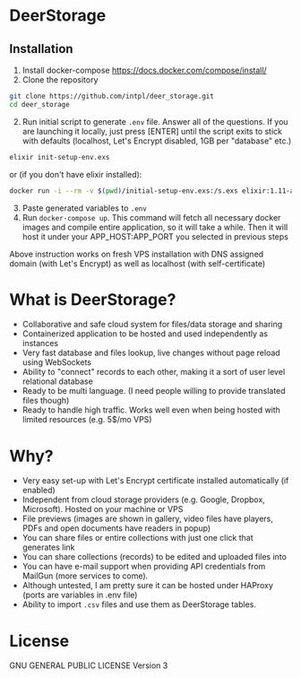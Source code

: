 # DeerStorage
## Installation
1. Install docker-compose
https://docs.docker.com/compose/install/
2. Clone the repository

``` sh
git clone https://github.com/intpl/deer_storage.git
cd deer_storage
```
2. Run initial script to generate `.env` file. Answer all of the questions. If you are launching it locally, just press [ENTER] until the script exits to stick with defaults (localhost, Let's Encrypt disabled, 1GB per "database" etc.)
``` sh
elixir init-setup-env.exs
```
or (if you don't have elixir installed):
``` sh
docker run -i --rm -v $(pwd)/initial-setup-env.exs:/s.exs elixir:1.11-alpine elixir /s.exs
```

3. Paste generated variables to `.env`
4. Run `docker-compose up`. This command will fetch all necessary docker images and compile entire application, so it will take a while. Then it will host it under your APP_HOST:APP_PORT you selected in previous steps

Above instruction works on fresh VPS installation with DNS assigned domain (with Let's Encrypt) as well as localhost (with self-certificate)

# What is DeerStorage?
- Collaborative and safe cloud system for files/data storage and sharing
- Containerized application to be hosted and used independently as instances
- Very fast database and files lookup, live changes without page reload using WebSockets
- Ability to "connect" records to each other, making it a sort of user level relational database
- Ready to be multi language. (I need people willing to provide translated files though)
- Ready to handle high traffic. Works well even when being hosted with limited resources (e.g. 5$/mo VPS)
# Why?
- Very easy set-up with Let's Encrypt certificate installed automatically (if enabled)
- Independent from cloud storage providers (e.g. Google, Dropbox, Microsoft). Hosted on your machine or VPS
- File previews (images are shown in gallery, video files have players, PDFs and open documents have readers in popup)
- You can share files or entire collections with just one click that generates link
- You can share collections (records) to be edited and uploaded files into
- You can have e-mail support when providing API credentials from MailGun (more services to come).
- Although untested, I am pretty sure it can be hosted under HAProxy (ports are variables in .env file)
- Ability to import `.csv` files and use them as DeerStorage tables.

# License

GNU GENERAL PUBLIC LICENSE Version 3
